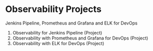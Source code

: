 # Observability Projects
Jenkins Pipeline, Prometheus and Grafana and ELK for DevOps

1.	Observability for Jenkins Pipeline (Project)
2.	Observability with Prometheus and Grafana for DevOps (Project)
3.	Observability with ELK for DevOps (Project)
